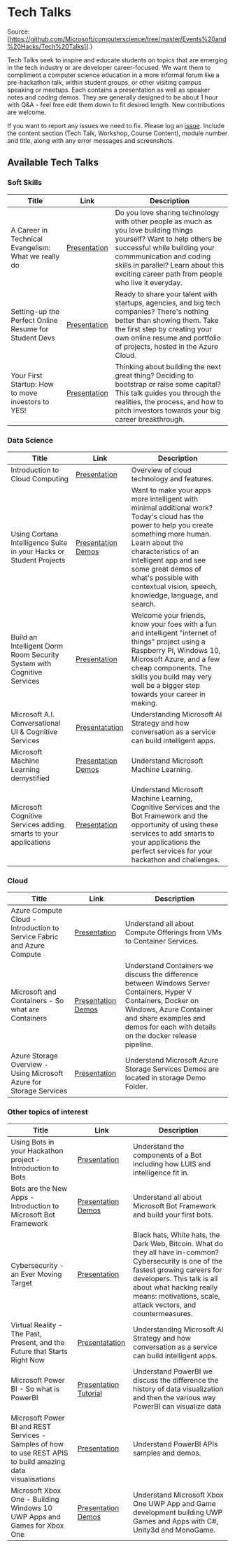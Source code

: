# Tech Talks

Source: [https://github.com/Microsoft/computerscience/tree/master/Events%20and%20Hacks/Tech%20Talks](.)

Tech Talks seek to inspire and educate students on topics that are emerging in the tech industry or are developer career-focused. We want them to compliment a computer science education in a more informal forum like a pre-hackathon talk, within student groups, or other visiting campus speaking or meetups. Each contains a presentation as well as speaker notes and coding demos. They are generally designed to be about 1 hour with Q&A - feel free edit them down to fit desired length. New contributions are welcome.

If you want to report any issues we need to fix. Please log an [issue](https://github.com/Microsoft/computerscience/issues). Include the content section (Tech Talk, Workshop, Course Content), module number and title, along with any error messages and screenshots.

## Available Tech Talks

### Soft Skills

| Title | Link | Description |
| ----- | ---- | ----------- |
| A Career in Technical Evangelism: What we really do | [Presentation](./Tech%20Talk%20-%20A%20career%20in%20developer%20evangelism.pptx) | Do you love sharing technology with other people as much as you love building things yourself? Want to help others be successful while building your commmunication and coding skills in parallel? Learn about this exciting career path from people who live it everyday. |
| Setting-up the Perfect Online Resume for Student Devs | [Presentation](/Tech%20Talk%20-%20Setting%20up%20the%20Perfect%20Online%20Resume%20for%20Student%20Devs.pptx) | Ready to share your talent with startups, agencies, and big tech companies? There's nothing better than showing them. Take the first step by creating your own online resume and portfolio of projects, hosted in the Azure Cloud. |
| Your First Startup: How to move investors to YES! | [Presentation](/Tech%20Talk%20-%20How%20to%20move%20investors%20to%20Yes.pptx) | Thinking about building the next great thing? Deciding to bootstrap or raise some capital? This talk guides you through the realities, the process, and how to pitch investors towards your big career breakthrough. |

### Data Science

| Title | Link | Description |
| ----- | ---- | ----------- |
| Introduction to Cloud Computing | [Presentation](/Tech%20Talk%20-%20Introduction%20to%20Cloud%20Computing.pptx) | Overview of cloud technology and features. |
| Using Cortana Intelligence Suite in your Hacks or Student Projects | [Presentation](/Tech%20Talk%20-%20Using%20Cortana%20Intelligence%20Suite%20in%20your%20Hacks%20or%20Student%20Projects.pptx) [Demos](/Demos%20-%20Using%20Cortana%20Intelligence%20Suite%20in%20your%20Hacks%20or%20Student%20Projects.zip) | Want to make your apps more intelligent with minimal additional work? Today's cloud has the power to help you create something more human. Learn about the characteristics of an intelligent app and see some great demos of what's possible with contextual vision, speech, knowledge, language, and search. |
| Build an Intelligent Dorm Room Security System with Cognitive Services | [Presentation](/Tech%20Talk%20-%20Build%20an%20Intelligent%20Dorm%20Room%20Security%20System.pptx) | Welcome your friends, know your foes with a fun and intelligent "internet of things" project using a Raspberry Pi, Windows 10, Microsoft Azure, and a few cheap components. The skills you build may very well be a bigger step towards your career in making. |
| Microsoft A.I. Conversational UI & Cognitive Services | [Presentatation](/Tech%20Talk%20-%20MicrosoftAI%20ConversationalUI%20%26%20Cognitive.pdf) | Understanding Microsoft AI Strategy and how conversation as a service can build intelligent apps. |
| Microsoft Machine Learning demystified | [Presentation](/Tech%20Talk%20-%20Machine%20Learning%20Demystified.pptx) [Demos](../Labs/AI%20and%20Machine%20Learning/Azure%20Machine%20Learning/Azure%20Machine%20Learning%20(UWP).md) | Understand Microsoft Machine Learning. |
| Microsoft Cognitive Services adding smarts to your applications | [Presentation](/Tech%20Talk%20-%20Machine%20Learning%20Cognitive%20%26%20Bots.pdf) | Understand Microsoft Machine Learning, Cognitive Services and the Bot Framework and the opportunity of using these services to add smarts to your applications the perfect services for your hackathon and challenges. |

### Cloud

| Title | Link | Description |
| ----- | ---- | ----------- |
| Azure Compute Cloud - Introduction to Service Fabric and Azure Compute | [Presentation](/Tech%20Talk%20-%20Azure%20compute%20cloud.pptx) | Understand all about Compute Offerings from VMs to Container Services. |
| Microsoft and Containers - So what are Containers | [Presentation](/Tech%20Talk%20-%20Microsoft%20and%20Containers.pptx) [Demos](/ContainerDemo) | Understand Containers we discuss the difference between Windows Server Containers, Hyper V Containers, Docker on Windows, Azure Container and share examples and demos for each with details on the docker release pipeline. |
| Azure Storage Overview - Using Microsoft Azure for Storage Services | [Presentation](/Tech%20Talk%20-%20AzureStorageOverview.pptx) | Understand Microsoft Azure Storage Services Demos are located in storage Demo Folder. |

### Other topics of interest

| Title | Link | Description |
| ----- | ---- | ----------- |
| Using Bots in your Hackathon project - Introduction to Bots | [Presentation](/Tech%20Talk%20-%20Using%20Bots%20in%20Your%20Hackathon%20Project.pptx) | Understand the components of a Bot including how LUIS and intelligence fit in. |
| Bots are the New Apps - Introduction to Microsoft Bot Framework | [Presentation](/Tech%20Talk%20-%20Bots%20Are%20the%20New%20Apps.pptx) [Demos](/busbot) | Understand all about Microsoft Bot Framework and build your first bots. |
| Cybersecurity - an Ever Moving Target | [Presentation](/Tech%20Talk%20-%20Cybersecurity%20an%20Ever%20Moving%20Target.pptx) | Black hats, White hats, the Dark Web, Bitcoin. What do they all have in-common? Cybersecurity is one of the fastest growing careers for developers. This talk is all about what hacking really means: motivations, scale, attack vectors, and countermeasures. |
| Virtual Reality - The Past, Present, and the Future that Starts Right Now | [Presentatation](/Tech%20Talk%20-%20The%20tech%20path%20towards%20Augmented%20and%20Virtual%20Reality.pptx) | Understanding Microsoft AI Strategy and how conversation as a service can build intelligent apps. |
| Microsoft Power BI - So what is PowerBI | [Presentation](/Tech%20Talk%20-%20PowerBI_StudentPresentation.pptx) [Tutorial](https://blogs.msdn.microsoft.com/uk_faculty_connection/2016/08/31/visualisation-of-data-with-power-bi/) | Understand PowerBI we discuss the difference the history of data visualization and then the various way PowerBI can visualize data |
| Microsoft Power BI and REST Services - Samples of how to use REST APIS to build amazing data visualisations | [Presentation](/Tech%20Talk%20-%20PowerBI_RESTSamples_student.pptx) | Understand PowerBI APIs samples and demos. |
| Microsoft Xbox One - Building Windows 10 UWP Apps and Games for Xbox One | [Presentation](/Tech%20Talk%20-%20Building%20UWP%20Apps%20&%20Games%20for%20XboxOne.pptx) [Demos](/XboxOneUWPDemo) | Understand Microsoft Xbox One UWP App and Game development building UWP Games and Apps with C#, Unity3d and MonoGame. |